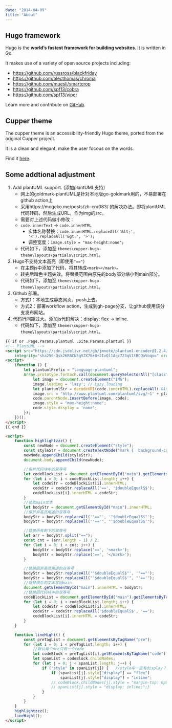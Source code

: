 ```yaml
---
date: "2014-04-09"
title: "About"
---
```


## Hugo framework
Hugo is the **world’s fastest framework for building websites**. It is written in Go.

It makes use of a variety of open source projects including:

* https://github.com/russross/blackfriday
* https://github.com/alecthomas/chroma
* https://github.com/muesli/smartcrop
* https://github.com/spf13/cobra
* https://github.com/spf13/viper

Learn more and contribute on [GitHub](https://github.com/gohugoio).

## Cupper theme
The cupper theme is an accessibility-friendly Hugo theme, ported from the original Cupper project.    

It is a clean and elegant, make the user focous on the words.

Find it [here](https://github.com/zwbetz-gh/cupper-hugo-theme).

## Some addtional adjustment
1. Add plantUML support. (添加plantUML支持)
    - 网上的goldmark-plantUML是针对本地版go-goldmark用的，不易部署在github action上
    - 采用https://mogeko.me/posts/zh-cn/083/ 的解决办法。即将plantUML代码转码，然后生成URL，作为img的src。
    - 需要对上述代码做小修改：
    - `code.innerText` -> `code.innerHTML`
        - 实体名称替换：`code.innerHTML.replaceAll('&lt;', '<').replaceAll('&gt;', '>');`
        - 调整宽度：`image.style = "max-height:none";`
    - 代码如下，添加至 `themes\cupper-hugo-theme\layouts\partials\script.html`。
2. Hugo不支持文本高亮（即使用`"=="`）
    - 在主题js中添加了代码，将其转成`<mark></mark>`。
    - 转完后暗色主题失效。将替换范围由原先的body部分缩小到main部分。
    - 代码如下，添加至 `themes\cupper-hugo-theme\layouts\partials\script.html`。
3. Github 部署。
    - 方式1：本地生成静态网页，push上去。
    - 方式2：部署workflow action，生成到gh-page分支，让github使用该分支发布网站。
4. 代码行间距过大。添加js代码解决：display: flex -> inline.
    - 代码如下，添加至 `themes\cupper-hugo-theme\layouts\partials\script.html`。


```html
{{ if or .Page.Params.plantuml .Site.Params.plantuml }}
<!-- PlantUML -->
<script src="https://cdn.jsdelivr.net/gh/jmnote/plantuml-encoder@1.2.4/dist/plantuml-encoder.min.js"
    integrity="sha256-Qsk2KRBCN5qVZX7B+8+2IvQl1Aqc723qV1tBCQaVoqo=" crossorigin="anonymous"></script>
<script>
    (function () {
        let plantumlPrefix = "language-plantuml";
        Array.prototype.forEach.call(document.querySelectorAll("[class^=" + plantumlPrefix + "]"), function (code) {
            let image = document.createElement("IMG");
            image.loading = 'lazy'; // Lazy loading
            let plantumlStr = decodeURI(code.innerHTML).replaceAll('&lt;', '<').replaceAll('&gt;', '>');
            image.src = 'http://www.plantuml.com/plantuml/svg/~1' + plantumlEncoder.encode(plantumlStr);
            code.parentNode.insertBefore(image, code);
            image.style = "max-height:none";
            code.style.display = 'none';
        });
    })();
</script>
{{ end }}

<script>
    function highlightzzz() {
        const newNode = document.createElement("style");
        const styleStr = document.createTextNode("mark {  background-color: yellow;  color: black;}");
        newNode.appendChild(styleStr);
        document.body.appendChild(newNode);

        //保护代码块中的双等号
        let codeBlockList = document.getElementById("main").getElementsByTagName("code");
        for (let i = 0; i < codeBlockList.length; i++) {
            let codeStr = codeBlockList[i].innerHTML;
            codeStr = codeStr.replaceAll('==', '$doubleEqualS$');
            codeBlockList[i].innerHTML = codeStr;
        }
        //读取main文本
        let bodyStr = document.getElementById("main").innerHTML;
        //保护非高亮用途的双等号
        bodyStr = bodyStr.replaceAll('"=="', '"$doubleEqualS$"');
        bodyStr = bodyStr.replaceAll("'=='", "'$doubleEqualS$'");

        //替换所有剩下的双等号
        let arr = bodyStr.split("==");
        const cnt = (arr.length - 1) / 2;
        for (let i = 0; i < cnt; i++) {
            bodyStr = bodyStr.replace('==', '<mark>');
            bodyStr = bodyStr.replace('==', '</mark>');
        }

        //替换回非高亮用途的双等号
        bodyStr = bodyStr.replaceAll('"$doubleEqualS$"', '"=="');
        bodyStr = bodyStr.replaceAll("'$doubleEqualS$'", "'=='");
        //将替换后的文本写回main
        document.getElementById("main").innerHTML = bodyStr;
        //替换回代码块中的双等号
        codeBlockList = document.getElementById("main").getElementsByTagName("code");
        for (let i = 0; i < codeBlockList.length; i++) {
            let codeStr = codeBlockList[i].innerHTML;
            codeStr = codeStr.replaceAll('$doubleEqualS$', '==');
            codeBlockList[i].innerHTML = codeStr;
        }
    }

    function lineHight() {
        const preTagList = document.getElementsByTagName("pre");
        for (let i = 0; i < preTagList.length; i++) {
            //默认每个pre只有一个code
            let codeBlock = preTagList[i].getElementsByTagName("code")[0];
            let spanList = codeBlock.childNodes;
            for (let j = 0; j < spanList.length; j++) {
                if ("style" in spanList[j]) {   //style中一定有display？
                    if (spanList[j].style["display"] == "flex")
                        spanList[j].style["display"] = "inline";
                    // codeBlock.childNodes[j].style = "margin-top: 0px;"
                    // spanList[j].style = "display: inline;";}
                }
            }
        }
    }
    highlightzzz();
    lineHight();
</script>
```
